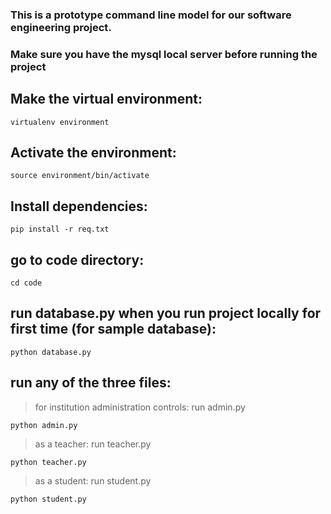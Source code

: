 ### This is a prototype command line model for our software engineering project.
### Make sure you have the mysql local server before running the project

## Make the virtual environment: 
```
virtualenv environment
```

## Activate the environment: 
```
source environment/bin/activate
```

## Install dependencies: 
```
pip install -r req.txt
```

## go to code directory: 
```
cd code
```
## run database.py when you run project locally for first time (for sample database):
```
python database.py
```
## run any of the three files:
> for institution administration controls: run admin.py
```
python admin.py
```
> as a teacher: run teacher.py
```
python teacher.py
```
>as a student: run student.py
```
python student.py
```

